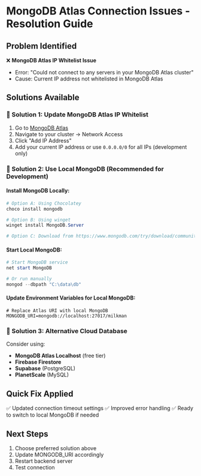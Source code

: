 # MongoDB Atlas Connection Issues - Resolution Guide

## Problem Identified
❌ **MongoDB Atlas IP Whitelist Issue**
- Error: "Could not connect to any servers in your MongoDB Atlas cluster"
- Cause: Current IP address not whitelisted in MongoDB Atlas

## Solutions Available

### 🔧 Solution 1: Update MongoDB Atlas IP Whitelist
1. Go to [MongoDB Atlas](https://cloud.mongodb.com/)
2. Navigate to your cluster → Network Access
3. Click "Add IP Address"
4. Add your current IP address or use `0.0.0.0/0` for all IPs (development only)

### 🔧 Solution 2: Use Local MongoDB (Recommended for Development)

#### Install MongoDB Locally:
```powershell
# Option A: Using Chocolatey
choco install mongodb

# Option B: Using winget
winget install MongoDB.Server

# Option C: Download from https://www.mongodb.com/try/download/community
```

#### Start Local MongoDB:
```powershell
# Start MongoDB service
net start MongoDB

# Or run manually
mongod --dbpath "C:\data\db"
```

#### Update Environment Variables for Local MongoDB:
```env
# Replace Atlas URI with local MongoDB
MONGODB_URI=mongodb://localhost:27017/milkman
```

### 🔧 Solution 3: Alternative Cloud Database
Consider using:
- **MongoDB Atlas Localhost** (free tier)
- **Firebase Firestore**
- **Supabase** (PostgreSQL)
- **PlanetScale** (MySQL)

## Quick Fix Applied
✅ Updated connection timeout settings
✅ Improved error handling
✅ Ready to switch to local MongoDB if needed

## Next Steps
1. Choose preferred solution above
2. Update MONGODB_URI accordingly
3. Restart backend server
4. Test connection
